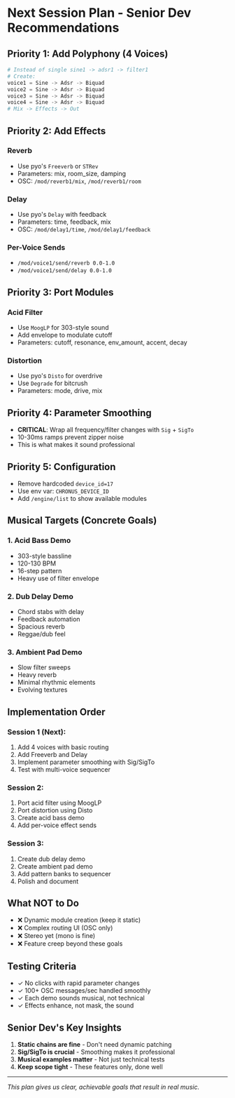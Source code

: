 # Next Session Plan - Senior Dev Recommendations

## Priority 1: Add Polyphony (4 Voices)
```python
# Instead of single sine1 -> adsr1 -> filter1
# Create:
voice1 = Sine -> Adsr -> Biquad
voice2 = Sine -> Adsr -> Biquad  
voice3 = Sine -> Adsr -> Biquad
voice4 = Sine -> Adsr -> Biquad
# Mix -> Effects -> Out
```

## Priority 2: Add Effects
### Reverb
- Use pyo's `Freeverb` or `STRev`
- Parameters: mix, room_size, damping
- OSC: `/mod/reverb1/mix`, `/mod/reverb1/room`

### Delay
- Use pyo's `Delay` with feedback
- Parameters: time, feedback, mix
- OSC: `/mod/delay1/time`, `/mod/delay1/feedback`

### Per-Voice Sends
- `/mod/voice1/send/reverb 0.0-1.0`
- `/mod/voice1/send/delay 0.0-1.0`

## Priority 3: Port Modules
### Acid Filter
- Use `MoogLP` for 303-style sound
- Add envelope to modulate cutoff
- Parameters: cutoff, resonance, env_amount, accent, decay

### Distortion  
- Use pyo's `Disto` for overdrive
- Use `Degrade` for bitcrush
- Parameters: mode, drive, mix

## Priority 4: Parameter Smoothing
- **CRITICAL**: Wrap all frequency/filter changes with `Sig` + `SigTo`
- 10-30ms ramps prevent zipper noise
- This is what makes it sound professional

## Priority 5: Configuration
- Remove hardcoded `device_id=17`
- Use env var: `CHRONUS_DEVICE_ID`
- Add `/engine/list` to show available modules

## Musical Targets (Concrete Goals)

### 1. Acid Bass Demo
- 303-style bassline
- 120-130 BPM
- 16-step pattern
- Heavy use of filter envelope

### 2. Dub Delay Demo
- Chord stabs with delay
- Feedback automation
- Spacious reverb
- Reggae/dub feel

### 3. Ambient Pad Demo
- Slow filter sweeps
- Heavy reverb
- Minimal rhythmic elements
- Evolving textures

## Implementation Order

### Session 1 (Next):
1. Add 4 voices with basic routing
2. Add Freeverb and Delay
3. Implement parameter smoothing with Sig/SigTo
4. Test with multi-voice sequencer

### Session 2:
1. Port acid filter using MoogLP
2. Port distortion using Disto
3. Create acid bass demo
4. Add per-voice effect sends

### Session 3:
1. Create dub delay demo
2. Create ambient pad demo
3. Add pattern banks to sequencer
4. Polish and document

## What NOT to Do
- ❌ Dynamic module creation (keep it static)
- ❌ Complex routing UI (OSC only)
- ❌ Stereo yet (mono is fine)
- ❌ Feature creep beyond these goals

## Testing Criteria
- ✓ No clicks with rapid parameter changes
- ✓ 100+ OSC messages/sec handled smoothly
- ✓ Each demo sounds musical, not technical
- ✓ Effects enhance, not mask, the sound

## Senior Dev's Key Insights
1. **Static chains are fine** - Don't need dynamic patching
2. **Sig/SigTo is crucial** - Smoothing makes it professional
3. **Musical examples matter** - Not just technical tests
4. **Keep scope tight** - These features only, done well

---

*This plan gives us clear, achievable goals that result in real music.*